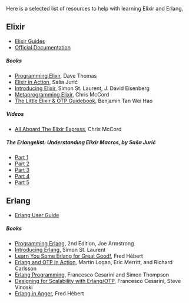 Here is a selected list of resources to help with learning Elixir and Erlang.

## Elixir
- [Elixir Guides](http://elixir-lang.org/getting-started/introduction.html)
- [Official Documentation](http://elixir-lang.org/docs/stable/elixir)

##### Books
- [Programming Elixir](http://pragprog.com/book/elixir/programming-elixir), Dave Thomas
- [Elixir in Action](http://www.manning.com/juric/), Saša Jurić
- [Introducing Elixir](http://shop.oreilly.com/product/0636920030584.do), Simon St. Laurent, J. David Eisenberg
- [Metaprogramming Elixir](https://pragprog.com/book/cmelixir/metaprogramming-elixir), Chris McCord
- [The Little Elixir & OTP Guidebook](http://www.manning.com/tanweihao/), Benjamin Tan Wei Hao

##### Videos
- [All Aboard The Elixir Express](http://www.confreaks.com/videos/3488-railsconf-workshop-all-aboard-the-elixir-expresse), Chris McCord

##### The Erlangelist: Understanding Elixir Macros, by Saša Jurić
  - [Part 1](http://www.theerlangelist.com/2014/06/understanding-elixir-macros-part-1.html)
  - [Part 2](http://www.theerlangelist.com/2014/06/understanding-elixir-macros-part-2.html)
  - [Part 3](http://www.theerlangelist.com/2014/06/understanding-elixir-macros-part-3.html)
  - [Part 4](http://www.theerlangelist.com/2014/06/understanding-elixir-macros-part-4.html)
  - [Part 5](http://www.theerlangelist.com/2014/06/understanding-elixir-macros-part-5.html)

## Erlang
- [Erlang User Guide](http://www.erlang.org/doc/getting_started/users_guide.html)

##### Books
- [Programming Erlang](http://pragprog.com/book/jaerlang2/programming-erlang), 2nd Edition, Joe Armstrong
- [Introducing Erlang](http://shop.oreilly.com/product/0636920025818.do), Simon St. Laurent
- [Learn You Some Erlang for Great Good!](http://www.nostarch.com/erlang), Fred Hébert
- [Erlang and OTP in Action](http://www.manning.com/logan/), Martin Logan, Eric Merritt, and Richard Carlsson
- [Erlang Programming](http://shop.oreilly.com/product/9780596518189.do), Francesco Cesarini and Simon Thompson
- [Designing for Scalability with Erlang/OTP](http://shop.oreilly.com/product/0636920024149.do), Francesco Cesarini, Steve Vinoski
- [Erlang in Anger](http://www.erlang-in-anger.com/), Fred Hébert
